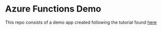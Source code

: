 # Azure Functions Demo

This repo consists of a demo app created following the tutorial found [here](https://www.linkedin.com/learning/azure-functions-for-developers)